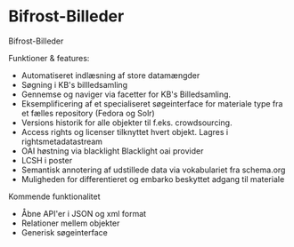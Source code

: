 Bifrost-Billeder
================

Bifrost-Billeder

Funktioner & features:
  * Automatiseret indlæsning af store datamængder
  * Søgning i KB's billledsamling
  * Gennemse og naviger via facetter for KB's Billedsamling.
  * Eksemplificering af et specialiseret søgeinterface for materiale type fra et fælles repository (Fedora og Solr)
  * Versions historik for alle objekter til f.eks. crowdsourcing.
  * Access rights og licenser tilknyttet hvert objekt. Lagres i rightsmetadatastream
  * OAI høstning via blacklight Blacklight oai provider
  * LCSH i poster
  * Semantisk annotering af udstillede data via vokabulariet fra schema.org
  * Muligheden for differentieret og embarko beskyttet adgang til materiale  
  
Kommende funktionalitet
  * Åbne API'er i JSON og xml format
  * Relationer mellem objekter
  * Generisk søgeinterface



